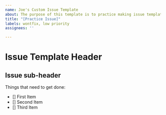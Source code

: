 ```yaml
---
name: Joe's Custom Issue Template
about: The purpose of this template is to practice making issue templates.
title: "[Practice Issue]"
labels: wontfix, low priority
assignees: ''

---
```


# Issue Template Header
## Issue sub-header

Things that need to get done:
- [] First Item
- [] Second Item
- [] Third Item
